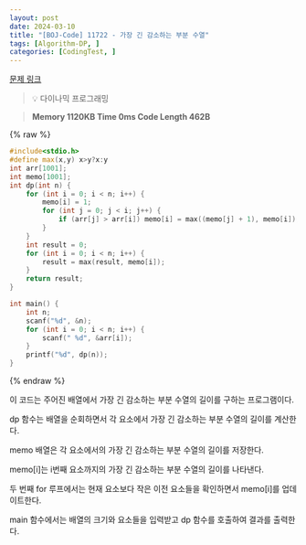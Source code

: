 ```yaml
---
layout: post
date: 2024-03-10
title: "[BOJ-Code] 11722 - 가장 긴 감소하는 부분 수열"
tags: [Algorithm-DP, ]
categories: [CodingTest, ]
---
```



[문제 링크](https://www.acmicpc.net/problem/11722)


> 💡 다이나믹 프로그래밍


> **Memory   1120KB                                   Time   0ms                                Code Length   462B**



{% raw %}
```c++
#include<stdio.h>
#define max(x,y) x>y?x:y
int arr[1001];
int memo[1001];
int dp(int n) {
	for (int i = 0; i < n; i++) {
		memo[i] = 1;
		for (int j = 0; j < i; j++) {
			if (arr[j] > arr[i]) memo[i] = max((memo[j] + 1), memo[i]);
		}
	}
	int result = 0;
	for (int i = 0; i < n; i++) {
		result = max(result, memo[i]);
	}
	return result;
}

int main() {
	int n;
	scanf("%d", &n);
	for (int i = 0; i < n; i++) {
		scanf(" %d", &arr[i]);
	}
	printf("%d", dp(n));
}
```
{% endraw %}



이 코드는 주어진 배열에서 가장 긴 감소하는 부분 수열의 길이를 구하는 프로그램이다.

dp 함수는 배열을 순회하면서 각 요소에서 가장 긴 감소하는 부분 수열의 길이를 계산한다.

memo 배열은 각 요소에서의 가장 긴 감소하는 부분 수열의 길이를 저장한다.

memo[i]는 i번째 요소까지의 가장 긴 감소하는 부분 수열의 길이를 나타낸다.

두 번째 for 루프에서는 현재 요소보다 작은 이전 요소들을 확인하면서 memo[i]를 업데이트한다.

main 함수에서는 배열의 크기와 요소들을 입력받고 dp 함수를 호출하여 결과를 출력한다.

